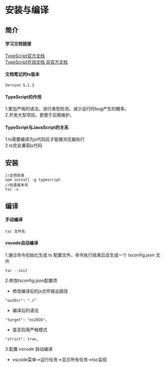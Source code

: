 # 安装与编译
## 简介
#### 学习文档链接
[TypeScript官方文档](https://www.tslang.cn/docs/release-notes/typescript-3.1.html)<br />
[TypeScript在线文档 非官方文档](http://ts.xcatliu.com/)
#### 文档笔记的ts版本
`Version 5.1.3`
#### TypeScript的作用
1.更加严格的语法，进行类型检测，减少运行时bug产生的概率。<br />
2.开发大型项目，更便于后期维护。
#### TypeScript与JavaScript的关系
1.ts需要编译为js代码后才能被浏览器执行<br />
2.ts完全兼容js代码

## 安装
```
//全局安装
npm install -g typescript
//检查版本号
tsc -v
```

## 编译
#### 手动编译
```
tsc 文件名
```

#### vscode自动编译
1.通过命令初始化生成 ts 配置文件，命令执行结束后会生成一个 tsconfig.json 文件<br />
```
tsc --init
```
2.修改tsconfig.json配置项
* 修改编译后的js文件输出路径
```
"outDir": "./"
```
* 编译后的语法
```
"target": "es2016",
```
* 是否启用严格模式
```
"strict": true,  
```
3.配置 vscode 自动编译<br />
* vscode菜单→运行任务→显示所有任务→tsc监视
